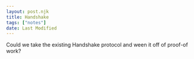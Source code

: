 ```yaml
---
layout: post.njk
title: Handshake
tags: ["notes"]
date: Last Modified
---
```

Could we take the existing Handshake protocol and ween it off of proof-of work?